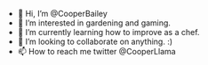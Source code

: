- 👋 Hi, I’m @CooperBailey
- 👀 I’m interested in gardening and gaming.
- 🌱 I’m currently learning how to improve as a chef.
- 💞️ I’m looking to collaborate on anything. :)
- 📫 How to reach me twitter @CooperLlama

<!---
CooperBailey/CooperBailey is a ✨ special ✨ repository because its `README.md` (this file) appears on your GitHub profile.
You can click the Preview link to take a look at your changes.
[![trophy](https://github-profile-trophy.vercel.app/?username=cooperbailey)](https://github.com/ryo-ma/github-profile-trophy)

--->
